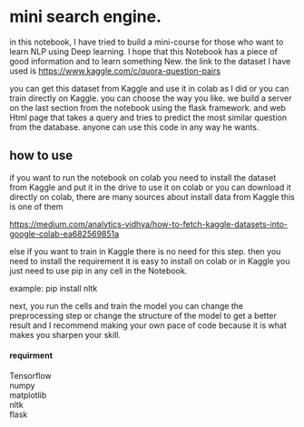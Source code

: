 # mini search engine.

in this notebook, I have tried to build a mini-course for those who want to learn NLP using Deep learning.
I hope that this Notebook has a piece of good information and to learn something New.
the link to the dataset I have used  is https://www.kaggle.com/c/quora-question-pairs

you can get this dataset from Kaggle and use it in colab as I did or you can train directly on Kaggle.
you can choose the way you like.
we build a server on the last section from the notebook using the flask framework. 
and web Html page that takes a query and tries to predict the most similar question from the database.
anyone can use this code in any way he wants.

## how to use 
if you want to run the notebook on colab you need to install the dataset from Kaggle and put it in the drive to use it on colab or you can download it directly on colab, there are many sources about install data from Kaggle this is one of them 

https://medium.com/analytics-vidhya/how-to-fetch-kaggle-datasets-into-google-colab-ea682569851a

else if you want to train in Kaggle there is no need for this step.
then you need to install the requirement it is easy to install on colab or in Kaggle
you just need to use pip in any cell in the Notebook. 

example:
pip install nltk

next, you run the cells and train the model you can change the preprocessing step or change the structure of the model to get a better result and I recommend making your own pace of code because it is what makes you sharpen your skill.

#### requirment
Tensorflow                        
numpy                               
matplotlib                              
nltk       
flask 

